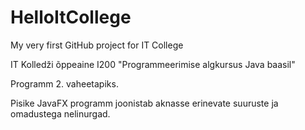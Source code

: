 # HelloItCollege
My very first GitHub project for IT College

IT Kolledži õppeaine I200 "Programmeerimise algkursus Java baasil"

Programm 2. vaheetapiks.

Pisike JavaFX programm joonistab aknasse erinevate suuruste ja omadustega nelinurgad. 